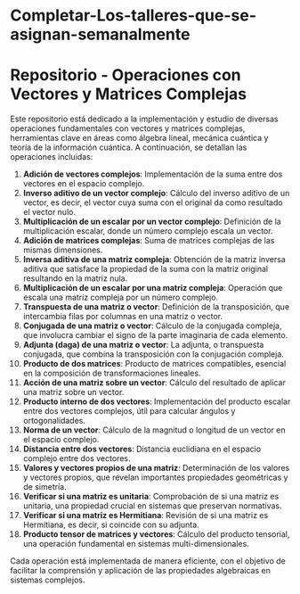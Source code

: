 # Completar-Los-talleres-que-se-asignan-semanalmente
# Repositorio - Operaciones con Vectores y Matrices Complejas

Este repositorio está dedicado a la implementación y estudio de diversas operaciones fundamentales con vectores y matrices complejas, herramientas clave en áreas como álgebra lineal, 
mecánica cuántica y teoría de la información cuántica. A continuación, se detallan las operaciones incluidas:

1. **Adición de vectores complejos**: Implementación de la suma entre dos vectores en el espacio complejo.
2. **Inverso aditivo de un vector complejo**: Cálculo del inverso aditivo de un vector, es decir, el vector cuya suma con el original da como resultado el vector nulo.
3. **Multiplicación de un escalar por un vector complejo**: Definición de la multiplicación escalar, donde un número complejo escala un vector.
4. **Adición de matrices complejas**: Suma de matrices complejas de las mismas dimensiones.
5. **Inversa aditiva de una matriz compleja**: Obtención de la matriz inversa aditiva que satisface la propiedad de la suma con la matriz original resultando en la matriz nula.
6. **Multiplicación de un escalar por una matriz compleja**: Operación que escala una matriz compleja por un número complejo.
7. **Transpuesta de una matriz o vector**: Definición de la transposición, que intercambia filas por columnas en una matriz o vector.
8. **Conjugada de una matriz o vector**: Cálculo de la conjugada compleja, que involucra cambiar el signo de la parte imaginaria de cada elemento.
9. **Adjunta (daga) de una matriz o vector**: La adjunta, o transpuesta conjugada, que combina la transposición con la conjugación compleja.
10. **Producto de dos matrices**: Producto de matrices compatibles, esencial en la composición de transformaciones lineales.
11. **Acción de una matriz sobre un vector**: Cálculo del resultado de aplicar una matriz sobre un vector.
12. **Producto interno de dos vectores**: Implementación del producto escalar entre dos vectores complejos, útil para calcular ángulos y ortogonalidades.
13. **Norma de un vector**: Cálculo de la magnitud o longitud de un vector en el espacio complejo.
14. **Distancia entre dos vectores**: Distancia euclidiana en el espacio complejo entre dos vectores.
15. **Valores y vectores propios de una matriz**: Determinación de los valores y vectores propios, que revelan importantes propiedades geométricas y de simetría.
16. **Verificar si una matriz es unitaria**: Comprobación de si una matriz es unitaria, una propiedad crucial en sistemas que preservan normativas.
17. **Verificar si una matriz es Hermitiana**: Revisión de si una matriz es Hermitiana, es decir, si coincide con su adjunta.
18. **Producto tensor de matrices y vectores**: Cálculo del producto tensorial, una operación fundamental en sistemas multi-dimensionales.

Cada operación está implementada de manera eficiente, con el objetivo de facilitar la comprensión y aplicación de las propiedades algebraicas en sistemas complejos.


